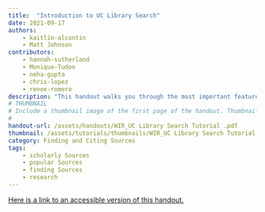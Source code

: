 ```yaml
---
title:  "Introduction to UC Library Search"
date: 2021-09-17
authors:
    - kaitlin-alcontin
    - Matt Johnson 
contributors:
    - hannah-sutherland
    - Monique-Tudon
    - neha-gupta
    - chris-lopez
    - renee-romero
description: "This handout walks you through the most important features of the new discovery tool, UC Library!"
# THUMBNAIL
# Include a thumbnail image of the first page of the handout. Thumbnails for handouts go in /assets/handouts/thumbnails/...
#
handout-url: /assets/handouts/WIR_UC Library Search Tutorial .pdf
thumbnail: /assets/tutorials/thumbnails/WIR_UC Library Search Tutorial.png
category: Finding and Citing Sources
tags:
    - scholarly Sources
    - popular Sources
    - finding Sources
    - research
---
```

<p style="margin-bottom: 5 px;">
  <a href="https://drive.google.com/file/d/14w6_Z9KRw_ZG7vj32WS_EgaRSq3HWq9X/view?usp=sharing">Here is a link to an accessible version of this handout.</a>
</p>
